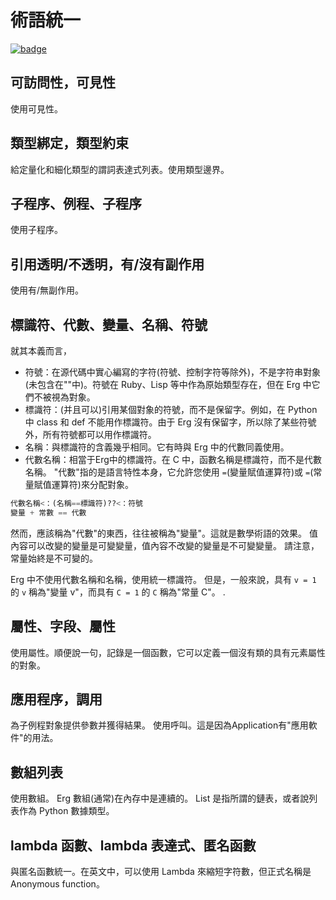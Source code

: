 # 術語統一

[![badge](https://img.shields.io/endpoint.svg?url=https%3A%2F%2Fgezf7g7pd5.execute-api.ap-northeast-1.amazonaws.com%2Fdefault%2Fsource_up_to_date%3Fowner%3Derg-lang%26repos%3Derg%26ref%3Dmain%26path%3Ddoc/EN/unify_terms.md%26commit_hash%3D06f8edc9e2c0cee34f6396fd7c64ec834ffb5352)](https://gezf7g7pd5.execute-api.ap-northeast-1.amazonaws.com/default/source_up_to_date?owner=erg-lang&repos=erg&ref=main&path=doc/EN/unify_terms.md&commit_hash=06f8edc9e2c0cee34f6396fd7c64ec834ffb5352)

## 可訪問性，可見性

使用可見性。

## 類型綁定，類型約束

給定量化和細化類型的謂詞表達式列表。使用類型邊界。

## 子程序、例程、子程序

使用子程序。

## 引用透明/不透明，有/沒有副作用

使用有/無副作用。

## 標識符、代數、變量、名稱、符號

就其本義而言，

* 符號：在源代碼中實心編寫的字符(符號、控制字符等除外)，不是字符串對象(未包含在""中)。符號在 Ruby、Lisp 等中作為原始類型存在，但在 Erg 中它們不被視為對象。
* 標識符：(并且可以)引用某個對象的符號，而不是保留字。例如，在 Python 中 class 和 def 不能用作標識符。由于 Erg 沒有保留字，所以除了某些符號外，所有符號都可以用作標識符。
* 名稱：與標識符的含義幾乎相同。它有時與 Erg 中的代數同義使用。
* 代數名稱：相當于Erg中的標識符。在 C 中，函數名稱是標識符，而不是代數名稱。 "代數"指的是語言特性本身，它允許您使用 `=`(變量賦值運算符)或 `=`(常量賦值運算符)來分配對象。

```python
代數名稱<：(名稱==標識符)??<：符號
變量 + 常數 == 代數
```

然而，應該稱為"代數"的東西，往往被稱為"變量"。這就是數學術語的效果。
值內容可以改變的變量是可變變量，值內容不改變的變量是不可變變量。
請注意，常量始終是不可變的。

Erg 中不使用代數名稱和名稱，使用統一標識符。
但是，一般來說，具有 `v = 1` 的 `v` 稱為"變量 v"，而具有 `C = 1` 的 `C` 稱為"常量 C"。 .

## 屬性、字段、屬性

使用屬性。順便說一句，記錄是一個函數，它可以定義一個沒有類的具有元素屬性的對象。

## 應用程序，調用

為子例程對象提供參數并獲得結果。
使用呼叫。這是因為Application有"應用軟件"的用法。

## 數組列表

使用數組。 Erg 數組(通常)在內存中是連續的。
List 是指所謂的鏈表，或者說列表作為 Python 數據類型。

## lambda 函數、lambda 表達式、匿名函數

與匿名函數統一。在英文中，可以使用 Lambda 來縮短字符數，但正式名稱是 Anonymous function。